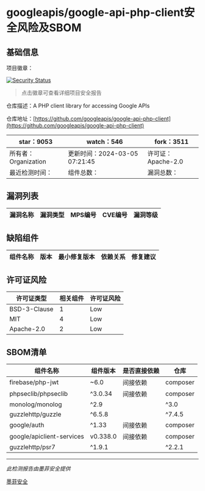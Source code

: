 # googleapis/google-api-php-client安全风险及SBOM

## 基础信息

项目徽章：

[![Security Status](https://www.murphysec.com/platform3/v31/badge/1765086655501066240.svg)](https://www.murphysec.com/console/report/1696952781046112256/1765086655501066240)

> 点击徽章可查看详细项目安全报告

仓库描述：A PHP client library for accessing Google APIs

仓库地址：[https://github.com/googleapis/google-api-php-client](https://github.com/googleapis/google-api-php-client)

| star：9053 | watch：546 | fork：3511 |
| ----------- | -------------- | ------------ |
| 所有者：Organization | 更新时间：2024-03-05 07:21:45 | 许可证：Apache-2.0 |
| 最近检测时间： | 组件总数： | 漏洞总数： |




## 漏洞列表

| 漏洞名称 | 漏洞类型 | MPS编号 | CVE编号 | 漏洞等级 |
| ------- | ------ | ------- | ------ | ----- |





## 缺陷组件

| 组件名称 | 版本 | 最小修复版本 | 依赖关系 | 修复建议 |
| -------- | ---- | ------------ | -------- | -------- |





## 许可证风险

| 许可证类型 | 相关组件 | 许可证风险 |
| ---------- | -------- | ---------- |
|BSD-3-Clause|1|Low|
|MIT|4|Low|
|Apache-2.0|2|Low|




## SBOM清单

| 组件名称 | 组件版本 | 是否直接依赖 | 仓库 |
| -------- | -------- | ------------ | ---- |
|firebase/php-jwt|~6.0|间接依赖|composer|
|phpseclib/phpseclib|^3.0.34|间接依赖|composer|
|monolog/monolog|^2.9||^3.0|间接依赖|composer|
|guzzlehttp/guzzle|^6.5.8||^7.4.5|间接依赖|composer|
|google/auth|^1.33|间接依赖|composer|
|google/apiclient-services|v0.338.0|间接依赖|composer|
|guzzlehttp/psr7|^1.9.1||^2.2.1|间接依赖|composer|


------

*此检测报告由墨菲安全提供*

[墨菲安全](www.murphysec.com)